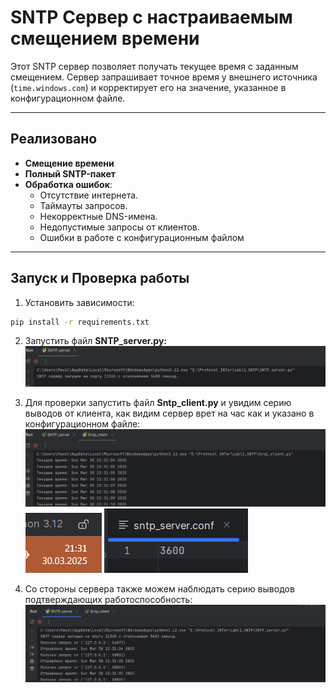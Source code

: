 # SNTP Сервер с настраиваемым смещением времени

Этот SNTP сервер позволяет получать текущее время с заданным смещением. Сервер запрашивает точное время у внешнего источника (`time.windows.com`) и корректирует его на значение, указанное в конфигурационном файле.

---

## Реализовано
- **Смещение времени**
- **Полный SNTP-пакет**
- **Обработка ошибок**:
   - Отсутствие интернета.
   - Таймауты запросов.
   - Некорректные DNS-имена.
   - Недопустимые запросы от клиентов.
   - Ошибки в работе с конфигурационным файлом

---

## Запуск и Проверка работы
1. Установить зависимости:
  ```bash
  pip install -r requirements.txt
  ```
2. Запустить файл **SNTP_server.py:**
![img.png](work_screen/img.png)

3. Для проверки запустить файл **Sntp_client.py** и увидим серию выводов от клиента, как видим сервер врет на час как и указано в конфигурационном файле:
![img_2.png](work_screen/img_2.png)
    ![img_3.png](work_screen/img_3.png) ![img_4.png](work_screen/img_4.png)

4. Со стороны сервера также можем наблюдать серию выводов подтверждающих работоспособность:
![img_5.png](work_screen/img_5.png)
